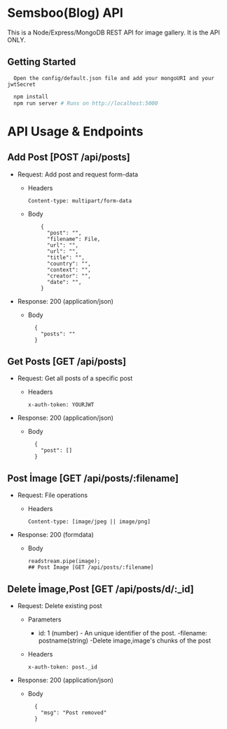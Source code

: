 # Semsboo(Blog) API

This is a Node/Express/MongoDB REST API for image gallery. It is the API ONLY. 

## Getting Started

```
  Open the config/default.json file and add your mongoURI and your jwtSecret
```

```bash
  npm install
  npm run server # Runs on http://localhost:5000
```

# API Usage & Endpoints

## Add Post  [POST /api/posts]

- Request: Add post and request form-data 

  - Headers

        Content-type: multipart/form-data

  - Body

            {
              "post": "",
              "filename": File,
              "url": "",
              "url": "",
              "title": "",
              "country": "",
              "context": "",
              "creator": "",
              "date": "",
            }

- Response: 200 (application/json)

  - Body

          {
            "posts": ""
          }



## Get Posts [GET /api/posts]

- Request: Get all posts of a specific post

  - Headers

        x-auth-token: YOURJWT

* Response: 200 (application/json)

  - Body

          {
            "post": []
          }


## Post İmage [GET /api/posts/:filename]

- Request: File operations

  - Headers

        Content-type: [image/jpeg || image/png]

* Response: 200 (formdata)

  - Body

        readstream.pipe(image);
        ## Post İmage [GET /api/posts/:filename]
        
        
        
## Delete İmage,Post [GET /api/posts/d/:_id]
- Request: Delete existing post

  - Parameters

    - id: 1 (number) - An unique identifier of the post.
    -filename: postname(string) -Delete image,image's chunks of the post 

  - Headers

        x-auth-token: post._id

* Response: 200 (application/json)

  - Body

          {
            "msg": "Post removed"
          }
